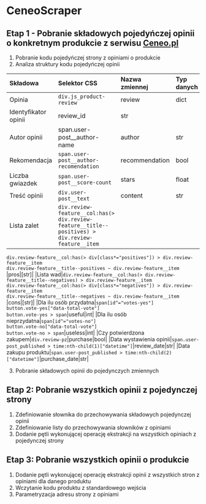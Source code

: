 # CeneoScraper
## Etap 1 - Pobranie składowych pojedyńczej opinii o konkretnym produkcie z serwisu [Ceneo.pl](https://www.ceneo.pl/)
1. Pobranie kodu pojedyńczej strony z opiniami o produkcie
2. Analiza struktury kodu pojedyńczej opinii

|Składowa|Selektor CSS|Nazwa zmiennej|Typ danych|
|:-------|:-----------|:-------------|:---------|
|Opinia|`div.js_product-review`|review|dict|
|Identyfikator opinii|review_id|str|
|Autor opinii|span.user-post__author-name|author|str|
|Rekomendacja|`span.user-post__author-recomendation`|recommendation|bool|
|Liczba gwiazdek|`span.user-post__score-count`|stars|float|
|Treść opinii|`div.user-post__text`|content|str|
|Lista zalet|`div.review-feature__col:has(> div.review-feature__title--positives) > div.review-feature__item` <br>
`div.review-feature__col:has(> div[class*="positives"]) > div.review-feature__item` <br>
`div.review-feature__title--positives ~ div.review-feature__item` <br>|pros|\[str\]|
|Lista wad|`div.review-feature__col:has(> div.review-feature__title--negatives) > div.review-feature__item` <br>
`div.review-feature__col:has(> div[class*="negatives"]) > div.review-feature__item` <br>
`div.review-feature__title--negatives ~ div.review-feature__item` <br>|cons|\[str\]|
|Dla ilu osób przydatna|`span[id^="votes-yes"]`<br>`button.vote-yes["data-total-vote"]`<br>`button.vote-yes > span`|useful|int|
|Dla ilu osób nieprzydatna|`span[id^="votes-no"]`<br>`button.vote-no["data-total-vote"]`<br>`button.vote-no > span`|useless|int|
|Czy potwierdzona zakupem|`div.review-pz`|purchase|bool|
|Data wystawienia opinii|`span.user-post_published > time:nth-child(1)["datetime"]`|review_date|str|
|Data zakupu produktu|`span.user-post_published > time:nth-child(2)["datetime"]`|purchase_date|str|

3. Pobranie składowych opinii do pojedynczych zmiennych

## Etap 2: Pobranie wszystkich opinii z pojedynczej strony
1. Zdefiniowanie słownika do przechowywania składowych pojedynczej opinii
2. Zdefiniowanie listy do przechowywania słowników z opiniami
3. Dodanie pętli wykonującej operację ekstrakcji na wszystkich opiniach z pojedynczej strony

## Etap 3: Pobranie wszystkich opinii o produkcie
1. Dodanie pętli wykonującej operację ekstrakcji opinii z wszystkich stron z opiniami dla danego produktu
2. Wczytanie kodu produktu z standardowego wejścia
3. Parametryzacja adresu strony z opiniami
